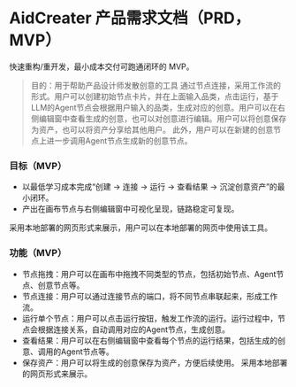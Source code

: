 # AidCreater 产品需求文档（PRD，MVP）
快速重构/重开发，最小成本交付可跑通闭环的 MVP。
> 目的：用于帮助产品设计师发散创意的工具
通过节点连接，采用工作流的形式。用户可以创建初始节点卡片，并在上面输入品类，点击运行，基于LLM的Agent节点会根据用户输入的品类，生成对应的创意。用户可以在右侧编辑窗中查看生成的创意，也可以对创意进行编辑。用户可以将创意保存为资产，也可以将资产分享给其他用户。
此外，用户可以在新建的创意节点上进一步调用Agent节点生成新的创意节点。

### 目标（MVP）
- 以最低学习成本完成“创建 → 连接 → 运行 → 查看结果 → 沉淀创意资产”的最小闭环。
- 产出在画布节点与右侧编辑窗中可视化呈现，链路稳定可复现。

采用本地部署的网页形式来展示，用户可以在本地部署的网页中使用该工具。

### 功能（MVP）
- 节点拖拽：用户可以在画布中拖拽不同类型的节点，包括初始节点、Agent节点、创意节点等。
- 节点连接：用户可以通过连接节点的端口，将不同节点串联起来，形成工作流。
- 运行单个节点：用户可以点击运行按钮，触发工作流的运行。运行过程中，节点会根据连接关系，自动调用对应的Agent节点，生成创意。
- 查看结果：用户可以在右侧编辑窗中查看每个节点的运行结果，包括生成的创意、调用的Agent节点等。
- 保存资产：用户可以将生成的创意保存为资产，方便后续使用。
采用本地部署的网页形式来展示。